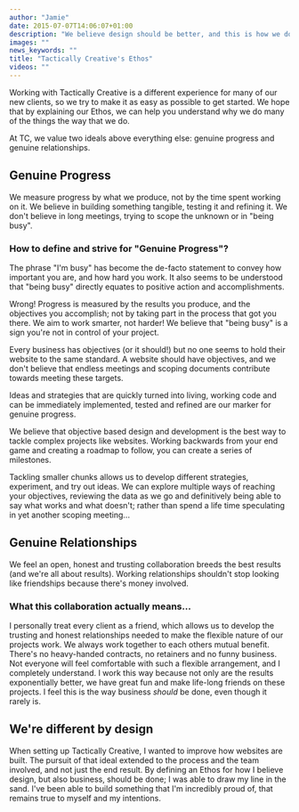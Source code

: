 ```yaml
---
author: "Jamie"
date: 2015-07-07T14:06:07+01:00
description: "We believe design should be better, and this is how we do it."
images: ""
news_keywords: ""
title: "Tactically Creative's Ethos"
videos: ""
---
```


Working with Tactically Creative is a different experience for many of our new clients, so we try to make it as easy as possible to get started. We hope that by explaining our Ethos, we can help you understand why we do many of the things the way that we do.

At TC, we value two ideals above everything else: genuine progress and genuine relationships.

## Genuine Progress

We measure progress by what we produce, not by the time spent working on it. We believe in building something tangible, testing it and refining it. We don't believe in long meetings, trying to scope the unknown or in "being busy".

### How to define and strive for "Genuine Progress"?

The phrase "I'm busy" has become the de-facto statement to convey how important you are, and how hard you work. It also seems to be understood that "being busy" directly equates to positive action and accomplishments.

Wrong! Progress is measured by the results you produce, and the objectives you accomplish; not by taking part in the process that got you there. We aim to work smarter, not harder! We believe that "being busy" is a sign you're not in control of your project.

Every business has objectives (or it should!) but no one seems to hold their website to the same standard. A website should have objectives, and we don't believe that endless meetings and scoping documents contribute towards meeting these targets.

Ideas and strategies that are quickly turned into living, working code and can be immediately implemented, tested and refined are our marker for genuine progress.

We believe that objective based design and development is the best way to tackle complex projects like websites. Working backwards from your end game and creating a roadmap to follow, you can create a series of milestones. 

Tackling smaller chunks allows us to develop different strategies, experiment, and try out ideas. We can explore multiple ways of reaching your objectives, reviewing the data as we go and definitively being able to say what works and what doesn't; rather than spend a life time speculating in yet another scoping meeting...

## Genuine Relationships

We feel an open, honest and trusting collaboration breeds the best results (and we're all about results). Working relationships shouldn't stop looking like friendships because there's money involved.

### What this collaboration actually means...

I personally treat every client as a friend, which allows us to develop the trusting and honest relationships needed to make the flexible nature of our projects work. We always work together to each others mutual benefit. There's no heavy-handed contracts, no retainers and no funny business. Not everyone will feel comfortable with such a flexible arrangement, and I completely understand. I work this way because not only are the results exponentially better, we have great fun and make life-long friends on these projects. I feel this is the way business *should* be done, even though it rarely is.

## We're different by design

When setting up Tactically Creative, I wanted to improve how websites are built. The pursuit  of that ideal extended to the process and the team involved, and not just the end result. By defining an Ethos for how I believe design, but also business, should be done; I was able to draw my line in the sand. I've been able to build something that I'm incredibly proud of, that remains true to myself and my intentions.
